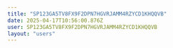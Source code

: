 ```yaml
---
title: "SP123GA5TV8FX9F2DPN7HGVRJAMM4RZYCD1KHQQVB"
date: 2025-04-17T10:56:00.876Z
user: SP123GA5TV8FX9F2DPN7HGVRJAMM4RZYCD1KHQQVB
layout: "users"
---
```

    